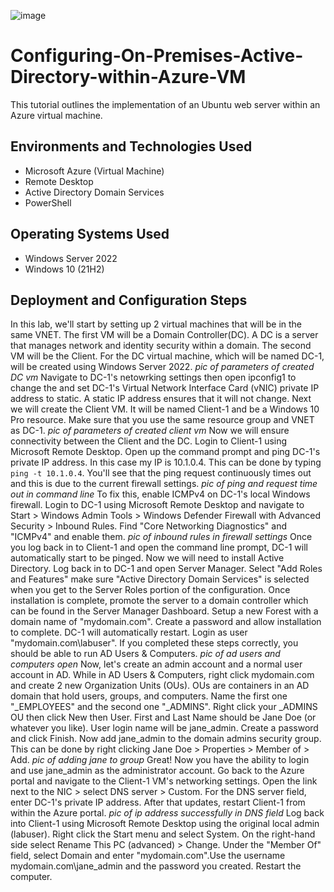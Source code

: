 ![image](https://github.com/user-attachments/assets/c9ba7c47-49be-4e7b-acc7-06d074632ee5)
# Configuring-On-Premises-Active-Directory-within-Azure-VM
This tutorial outlines the implementation of an Ubuntu web server within an Azure virtual machine.
## Environments and Technologies Used
+ Microsoft Azure (Virtual Machine)
+ Remote Desktop
+ Active Directory Domain Services
+ PowerShell
## Operating Systems Used
+ Windows Server 2022
+ Windows 10 (21H2)
## Deployment and Configuration Steps
In this lab, we'll start by setting up 2 virtual machines that will be in the same VNET. The first VM will be a Domain Controller(DC). A DC is a server that manages network and identity security within a domain. The second VM will be the Client. For the DC virtual machine, which will be named DC-1, will be created using Windows Server 2022.
*pic of parameters of created DC vm*
Navigate to DC-1's netowrking settings then open ipconfig1 to change the and set DC-1's Virtual Network Interface Card (vNIC) private IP address to static. A static IP address ensures that it will not change. Next we will create the Client VM. It will be named Client-1 and be a Windows 10 Pro resource. Make sure that you use the same resource group and VNET as DC-1.
*pic of parameters of created client vm*
Now we will ensure connectivity between the Client and the DC. Login to Client-1 using Microsoft Remote Desktop. Open up the command prompt and ping DC-1's private IP address. In this case my IP is 10.1.0.4. This can be done by typing `ping -t 10.1.0.4`. You'll see that the ping request continuously times out and this is due to the current firewall settings. 
*pic of ping and request time out in command line*
To fix this, enable ICMPv4 on DC-1's local Windows firewall. Login to DC-1 using Microsoft Remote Desktop and navigate to Start > Windows Admin Tools > Windows Defender Firewall with Advanced Security > Inbound Rules. Find "Core Networking Diagnostics" and "ICMPv4" and enable them. 
*pic of inbound rules in firewall settings*
Once you log back in to Client-1 and open the command line prompt, DC-1 will automatically start to be pinged. Now we will need to install Active Directory. Log back in to DC-1 and open Server Manager. Select "Add Roles and Features" make sure "Active Directory Domain Services" is selected when you get to the Server Roles portion of the configuration. Once installation is complete, promote the server to a domain controller which can be found in the Server Manager Dashboard. Setup a new Forest with a domain name of "mydomain.com". Create a password and allow installation to complete. DC-1 will automatically restart. Login as user "mydomain.com\labuser". If you completed these steps correctly, you should be able to run AD Users & Computers.
*pic of ad users and computers open*
Now, let's create an admin account and a normal user account in AD. While in AD Users & Computers, right click mydomain.com and create 2 new Organization Units (OUs). OUs are containers in an AD domain that hold users, groups, and computers. Name the first one "_EMPLOYEES" and the second one "_ADMINS". Right click your _ADMINS OU then click New then User. First and Last Name should be Jane Doe (or whatever you like). User login name will be jane_admin. Create a password and click Finish. Now add jane_admin to the domain admins security group. This can be done by right clicking Jane Doe > Properties > Member of > Add. 
*pic of adding jane to group*
Great! Now you have the ability to login and use jane_admin as the administrator account. Go back to the Azure portal and navigate to the Client-1 VM's networking settings. Open the link next to the NIC > select DNS server > Custom. For the DNS server field, enter DC-1's private IP address. After that updates, restart Client-1 from within the Azure portal.
*pic of ip address successfully in DNS field*
Log back into Client-1 using Microsoft Remote Desktop using the original local admin (labuser). Right click the Start menu and select System. On the right-hand side select Rename This PC (advanced) > Change. Under the "Member Of" field, select Domain and enter "mydomain.com".Use the username mydomain.com\jane_admin and the password you created. Restart the computer.
